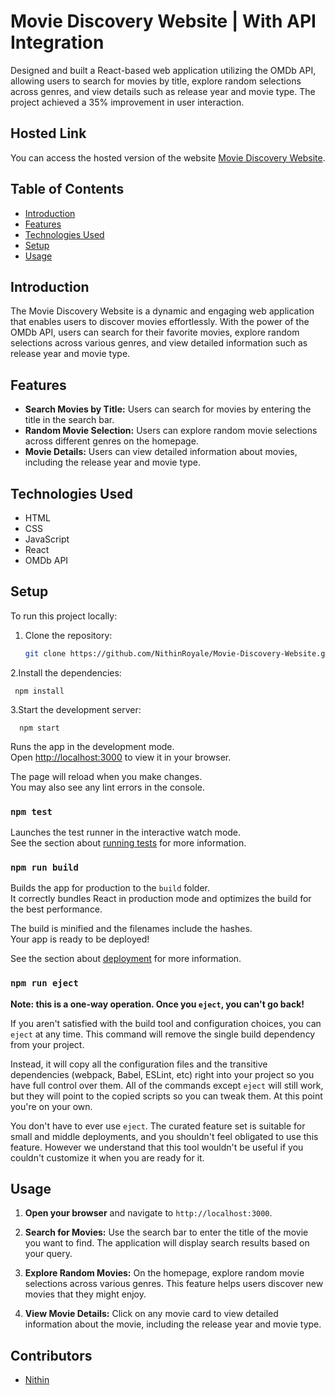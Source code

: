# Movie Discovery Website | With API Integration

Designed and built a React-based web application utilizing the OMDb API, allowing users to search for movies by title, explore random selections across genres, and view details such as release year and movie type. The project achieved a 35% improvement in user interaction.

## Hosted Link 

You can access the hosted version of the website [Movie Discovery Website](https://nithinroyale.github.io/Movie-Discovery-Website).


## Table of Contents

- [Introduction](#introduction)
- [Features](#features)
- [Technologies Used](#technologies-used)
- [Setup](#setup)
- [Usage](#usage)


## Introduction

The Movie Discovery Website is a dynamic and engaging web application that enables users to discover movies effortlessly. With the power of the OMDb API, users can search for their favorite movies, explore random selections across various genres, and view detailed information such as release year and movie type.

## Features

- **Search Movies by Title:** Users can search for movies by entering the title in the search bar.
- **Random Movie Selection:** Users can explore random movie selections across different genres on the homepage.
- **Movie Details:** Users can view detailed information about movies, including the release year and movie type.

## Technologies Used

- HTML
- CSS
- JavaScript
- React
- OMDb API

## Setup

To run this project locally:

1. Clone the repository:

   ```sh
   git clone https://github.com/NithinRoyale/Movie-Discovery-Website.git
   ```
2.Install the dependencies:

   ```
    npm install
   ```

3.Start the development server:
  ```
    npm start
  ```

Runs the app in the development mode.\
Open [http://localhost:3000](http://localhost:3000) to view it in your browser.

The page will reload when you make changes.\
You may also see any lint errors in the console.

### `npm test`

Launches the test runner in the interactive watch mode.\
See the section about [running tests](https://facebook.github.io/create-react-app/docs/running-tests) for more information.

### `npm run build`

Builds the app for production to the `build` folder.\
It correctly bundles React in production mode and optimizes the build for the best performance.

The build is minified and the filenames include the hashes.\
Your app is ready to be deployed!

See the section about [deployment](https://facebook.github.io/create-react-app/docs/deployment) for more information.

### `npm run eject`

**Note: this is a one-way operation. Once you `eject`, you can't go back!**

If you aren't satisfied with the build tool and configuration choices, you can `eject` at any time. This command will remove the single build dependency from your project.

Instead, it will copy all the configuration files and the transitive dependencies (webpack, Babel, ESLint, etc) right into your project so you have full control over them. All of the commands except `eject` will still work, but they will point to the copied scripts so you can tweak them. At this point you're on your own.

You don't have to ever use `eject`. The curated feature set is suitable for small and middle deployments, and you shouldn't feel obligated to use this feature. However we understand that this tool wouldn't be useful if you couldn't customize it when you are ready for it.


## Usage

1. **Open your browser** and navigate to `http://localhost:3000`.

2. **Search for Movies:** Use the search bar to enter the title of the movie you want to find. The application will display search results based on your query.

3. **Explore Random Movies:** On the homepage, explore random movie selections across various genres. This feature helps users discover new movies that they might enjoy.

4. **View Movie Details:** Click on any movie card to view detailed information about the movie, including the release year and movie type.

## Contributors

- [Nithin](https://github.com/NithinRoyale/)

